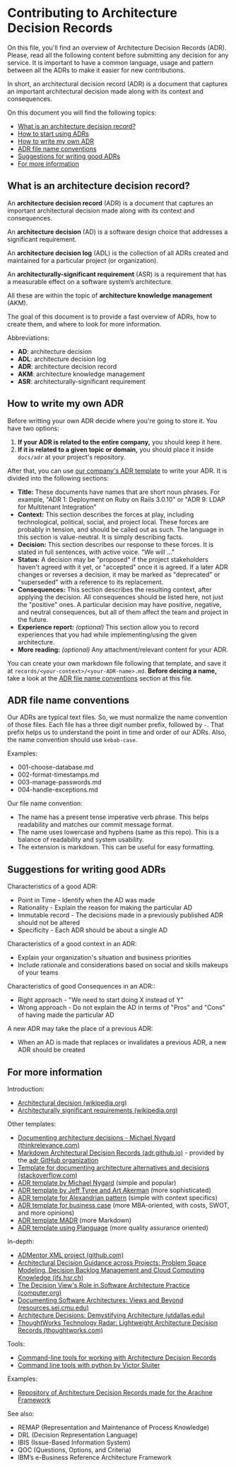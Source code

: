 # Contributing to Architecture Decision Records

On this file, you'll find an overview of Architecture Decision Records (ADR). Please, read all the following content before submitting any decision for any service. It is important to have a common language, usage and pattern between all the ADRs to make it easier for new contributions.

In short, an architectural decision record (ADR) is a document that captures an important architectural decision made along with its context and consequences.

On this document you will find the following topics:

* [What is an architecture decision record?](#what-is-an-architecture-decision-record)
* [How to start using ADRs](#how-to-start-using-adrs)
* [How to write my own ADR](#how-to-write-my-own-adr)
* [ADR file name conventions](#adr-file-name-conventions)
* [Suggestions for writing good ADRs](#suggestions-for-writing-good-adrs)
* [For more information](#for-more-information)


## What is an architecture decision record?

An **architecture decision record** (ADR) is a document that captures an important architectural decision made along with its context and consequences.

An **architecture decision** (AD) is a software design choice that addresses a significant requirement.

An **architecture decision log** (ADL) is the collection of all ADRs created and maintained for a particular project (or organization).

An **architecturally-significant requirement** (ASR) is a requirement that has a measurable effect on a software system’s architecture.

All these are within the topic of **architecture knowledge management** (AKM).

The goal of this document is to provide a fast overview of ADRs, how to create them, and where to look for more information.

Abbreviations:

  * **AD**: architecture decision
  * **ADL**: architecture decision log
  * **ADR**: architecture decision record
  * **AKM**: architecture knowledge management
  * **ASR**: architecturally-significant requirement

## How to write my own ADR

Before writting your own ADR decide where you're going to store it. You have two options:

1. **If your ADR is related to the entire company,** you should keep it here.
2. **If it is related to a given topic or domain,** you should place it inside `docs/adr` at your project's repository.

After that, you can use [our company's ADR template](TEMPLATE.md) to write your ADR. It is divided into the following sections:

* **Title:** These documents have names that are short noun phrases. For example, "ADR 1: Deployment on Ruby on Rails 3.0.10" or "ADR 9: LDAP for Multitenant Integration"
* **Context:** This section describes the forces at play, including technological, political, social, and project local. These forces are probably in tension, and should be called out as such. The language in this section is value-neutral. It is simply describing facts.
* **Decision:** This section describes our response to these forces. It is stated in full sentences, with active voice. "We will …"
* **Status:** A decision may be "proposed" if the project stakeholders haven't agreed with it yet, or "accepted" once it is agreed. If a later ADR changes or reverses a decision, it may be marked as "deprecated" or "superseded" with a reference to its replacement.
* **Consequences:** This section describes the resulting context, after applying the decision. All consequences should be listed here, not just the "positive" ones. A particular decision may have positive, negative, and neutral consequences, but all of them affect the team and project in the future.
* **Experience report:** _(optional)_ This section allow you to record experiences that you had while implementing/using the given architecture.
* **More reading:** _(optional)_ Any attachment/relevant content for your ADR.

You can create your own markdown file following that template, and save it at `records/<your-context>/<your-ADR-name>.md`. **Before deicing a name,** take a look at the [ADR file name conventions](#adr-file-name-conventions) section at this file.

## ADR file name conventions

Our ADRs are typical text files. So, we must normalize the name convention of those files. Each file has a three digit number prefix, followed by `-`. That prefix helps us to understand the point in time and order of our ADRs. Also, the name convention should use `kebab-case`.

Examples:

  * 001-choose-database.md
  * 002-format-timestamps.md
  * 003-manage-passwords.md
  * 004-handle-exceptions.md

Our file name convention:

  * The name has a present tense imperative verb phrase. This helps readability and matches our commit message format.
  * The name uses lowercase and hyphens (same as this repo). This is a balance of readability and system usability.
  * The extension is markdown. This can be useful for easy formatting.

## Suggestions for writing good ADRs

Characteristics of a good ADR:

  * Point in Time - Identify when the AD was made
  * Rationality - Explain the reason for making the particular AD
  * Immutable record - The decisions made in a previously published ADR should not be altered
  * Specificity - Each ADR should be about a single AD

Characteristics of a good context in an ADR:

  * Explain your organization's situation and business priorities
  * Include rationale and considerations based on social and skills makeups of your teams

Characteristics of good Consequences in an ADR::

  * Right approach - "We need to start doing X instead of Y"
  * Wrong approach - Do not explain the AD in terms of "Pros" and "Cons" of having made the particular AD

A new ADR may take the place of a previous ADR:

  * When an AD is made that replaces or invalidates a previous ADR, a new ADR should be created

## For more information

Introduction:

  * [Architectural decision (wikipedia.org)](https://wikipedia.org/wiki/Architectural_decision)
  * [Architecturally significant requirements (wikipedia.org)](https://wikipedia.org/wiki/Architecturally_significant_requirements)

Other templates:

  * [Documenting architecture decisions - Michael Nygard (thinkrelevance.com)](http://thinkrelevance.com/blog/2011/11/15/documenting-architecture-decisions)
  * [Markdown Architectural Decision Records (adr.github.io)](https://adr.github.io/madr/) - provided by the [adr GitHub organization](https://adr.github.io/)
  * [Template for documenting architecture alternatives and decisions (stackoverflow.com)](http://stackoverflow.com/questions/7104735/template-for-documenting-architecture-alternatives-and-decisions)
  * [ADR template by Michael Nygard](https://github.com/joelparkerhenderson/architecture_decision_record/blob/master/adr_template_by_michael_nygard.md) (simple and popular)
  * [ADR template by Jeff Tyree and Art Akerman](https://github.com/joelparkerhenderson/architecture_decision_record/blob/master/adr_template_by_jeff_tyree_and_art_akerman.md) (more sophisticated)
  * [ADR template for Alexandrian pattern](https://github.com/joelparkerhenderson/architecture_decision_record/blob/master/adr_template_for_alexandrian_pattern.md) (simple with context specifics)
  * [ADR template for business case](https://github.com/joelparkerhenderson/architecture_decision_record/blob/master/adr_template_for_business_case.md) (more MBA-oriented, with costs, SWOT, and more opinions)
  * [ADR template MADR](https://github.com/joelparkerhenderson/architecture_decision_record/blob/master/adr_template_madr.md) (more Markdown)
  * [ADR template using Planguage](https://github.com/joelparkerhenderson/architecture_decision_record/blob/master/adr_template_using_planguage.md) (more quality assurance oriented)

In-depth:

  * [ADMentor XML project (github.com)](https://github.com/IFS-HSR/ADMentor)
  * [Architectural Decision Guidance across Projects: Problem Space Modeling, Decision Backlog Management and Cloud Computing Knowledge (ifs.hsr.ch)](https://www.ifs.hsr.ch/fileadmin/user_upload/customers/ifs.hsr.ch/Home/projekte/ADMentor-WICSA2015ubmissionv11nc.pdf)
  * [The Decision View's Role in Software Architecture Practice (computer.org)](https://www.computer.org/csdl/mags/so/2009/02/mso2009020036-abs.html)
  * [Documenting Software Architectures: Views and Beyond (resources.sei.cmu.edu)](http://resources.sei.cmu.edu/library/asset-view.cfm?assetID=30386)
  * [Architecture Decisions: Demystifying Architecture (utdallas.edu)](https://www.utdallas.edu/~chung/SA/zz-Impreso-architecture_decisions-tyree-05.pdf)
  * [ThoughtWorks Technology Radar: Lightweight Architecture Decision Records (thoughtworks.com)](https://www.thoughtworks.com/radar/techniques/lightweight-architecture-decision-records)

Tools:

  * [Command-line tools for working with Architecture Decision Records](https://github.com/npryce/adr-tools)
  * [Command line tools with python by Victor Sluiter](https://bitbucket.org/tinkerer_/adr-tools-python/src/master/)

Examples:

  * [Repository of Architecture Decision Records made for the Arachne Framework](https://github.com/arachne-framework/architecture)

See also:

  * REMAP (Representation and Maintenance of Process Knowledge)
  * DRL (Decision Representation Language)
  * IBIS (Issue-Based Information System)
  * QOC (Questions, Options, and Criteria)
  * IBM’s e-Business Reference Architecture Framework
